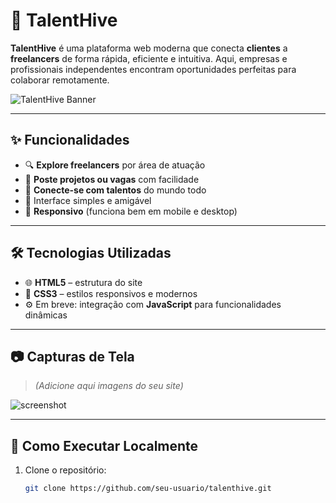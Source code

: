 # 🐝 TalentHive

**TalentHive** é uma plataforma web moderna que conecta **clientes** a **freelancers** de forma rápida, eficiente e intuitiva. Aqui, empresas e profissionais independentes encontram oportunidades perfeitas para colaborar remotamente.

![TalentHive Banner](images/banner.png) <!-- opcional, se tiver uma imagem -->

---

## ✨ Funcionalidades

- 🔍 **Explore freelancers** por área de atuação
- 📢 **Poste projetos ou vagas** com facilidade
- 💼 **Conecte-se com talentos** do mundo todo
- 💬 Interface simples e amigável
- 📱 **Responsivo** (funciona bem em mobile e desktop)

---

## 🛠️ Tecnologias Utilizadas

- 🌐 **HTML5** – estrutura do site
- 🎨 **CSS3** – estilos responsivos e modernos
- ⚙️ Em breve: integração com **JavaScript** para funcionalidades dinâmicas

---

## 📷 Capturas de Tela

> *(Adicione aqui imagens do seu site)*

![screenshot](images/homepage.png)

---

## 🚀 Como Executar Localmente

1. Clone o repositório:
   ```bash
   git clone https://github.com/seu-usuario/talenthive.git
